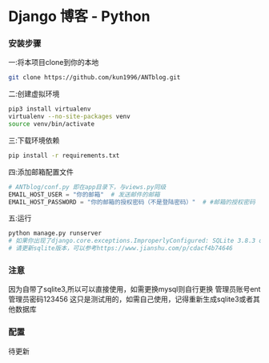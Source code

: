 # Django 博客 - Python

### 安装步骤

一:将本项目clone到你的本地
```bash
git clone https://github.com/kun1996/ANTblog.git
```
二:创建虚拟环境
```bash
pip3 install virtualenv
virtualenv --no-site-packages venv
source venv/bin/activate
```
三:下载环境依赖
```bash
pip install -r requirements.txt
```
四:添加邮箱配置文件
```python
# ANTblog/conf.py 即在app目录下，与views.py同级
EMAIL_HOST_USER = "你的邮箱"  # 发送邮件的邮箱
EMAIL_HOST_PASSWORD = "你的邮箱的授权密码（不是登陆密码）"  # #邮箱的授权密码
```
五:运行
```bash
python manage.py runserver
# 如果你出现了django.core.exceptions.ImproperlyConfigured: SQLite 3.8.3 or later is required (found 3.7.17).错误
# 请更新sqlite版本，可以参考https://www.jianshu.com/p/cdacf4b74646
```
### 注意
因为自带了sqlite3,所以可以直接使用，如需更换mysql则自行更换
管理员账号ent
管理员密码123456
这只是测试用的，如需自己使用，记得重新生成sqlite3或者其他数据库

### 配置
待更新


